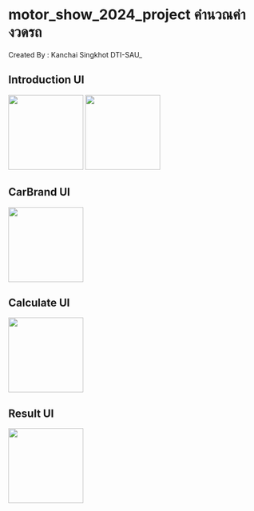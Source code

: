 # motor_show_2024_project คำนวณค่างวดรถ

Created By : Kanchai Singkhot DTI-SAU_

## Introduction UI

<!-- ![IntroductionUI](https://github.com/6552410005/motor_show_2024_project/assets/113956880/11d4cb43-4fa4-4604-b197-d6154f41bc73) -->
<img src="https://github.com/6552410005/motor_show_2024_project/assets/113956880/11d4cb43-4fa4-4604-b197-d6154f41bc73" width="150px">

<!-- ![IntroductionUI2](https://github.com/6552410005/motor_show_2024_project/assets/113956880/83418684-2fb0-4302-b2b6-21381fb28862) -->
<img src="https://github.com/6552410005/motor_show_2024_project/assets/113956880/83418684-2fb0-4302-b2b6-21381fb28862" width="150px">

<br>

## CarBrand UI

<!-- ![CarUI](https://github.com/6552410005/motor_show_2024_project/assets/113956880/9f7f7416-2ac0-4b47-a546-1ab7462e789c) -->
<img src="https://github.com/6552410005/motor_show_2024_project/assets/113956880/9f7f7416-2ac0-4b47-a546-1ab7462e789c" width="150px">

<br>

## Calculate UI

<!-- ![CalculateUI](https://github.com/6552410005/motor_show_2024_project/assets/113956880/9bd1c415-19bd-4e87-b2bb-cab964594654) -->
<img src="https://github.com/6552410005/motor_show_2024_project/assets/113956880/9bd1c415-19bd-4e87-b2bb-cab964594654" width="150px">

<br>

## Result UI

<!-- ![ResultUI](https://github.com/6552410005/motor_show_2024_project/assets/113956880/3849c8b3-5775-4063-be78-0a08da8a948d) -->
<img src="https://github.com/6552410005/motor_show_2024_project/assets/113956880/3849c8b3-5775-4063-be78-0a08da8a948d" width="150px">






